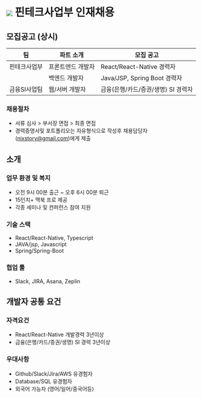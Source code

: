 # <img src="https://user-images.githubusercontent.com/38146144/74117217-49c86b00-4bfa-11ea-8989-d4bfc7d00215.png"></img> 핀테크사업부 인재채용

## 모집공고 (상시)
<p>

| 팀          | 파트 소개                                  | 모집 공고                                               |
| ----------- | ---------------------------------------- | ----------------------------------------------------- |
| 핀테크사업부   | 프론트엔드 개발자                           | React/React-Native 경력자                             |
|             | 백엔드 개발자                               | Java/JSP, Spring Boot 경력자                           |
| 금융SI사업팀  | 웹/서버 개발자                              | 금융(은행/카드/증권/생명) SI 경력자                       |
</p> 

### 채용절차
- 서류 심사 > 부서장 면접 > 최종 면접
- 경력증명서및 포트폴리오는 자유형식으로 작성후 채용담당자(nixstory@gmail.com)에게 제출

## 소개


### 업무 환경 및 복지
* 오전 9시 00분 출근 ~ 오후 6시 00분 퇴근
* 15인치+ 맥북 프로 제공
* 각종 세미나 및 컨퍼런스 참여 지원

### 기술 스택
* React/React-Native, Typescript
* JAVA/jsp, Javascript
* Spring/Spring-Boot

### 협업 툴
* Slack, JIRA, Asana, Zeplin

## 개발자 공통 요건

### 자격요건
* React/React-Native 개발경력 3년이상 
* 금융(은행/카드/증권/생명) SI 경력 3년이상

### 우대사항
* Github/Slack/Jira/AWS 유경험자
* Database/SQL 유경험자
* 외국어 가능자 (영어/일어/중국어등)
